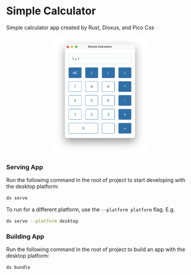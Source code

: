 # Simple Calculator

Simple calculator app created by Rust, Dioxus, and Pico Css

<p align="center">
  <img src="./assets/ui.png" width="50%"/>
</p>


### Serving App

Run the following command in the root of project to start developing with the desktop platform:

```bash
dx serve
```

To run for a different platform, use the `--platform platform` flag. E.g.
```bash
dx serve --platform desktop
```

### Building App

Run the following command in the root of project to build an app with the desktop platform:

```bash
dx bundle
```
